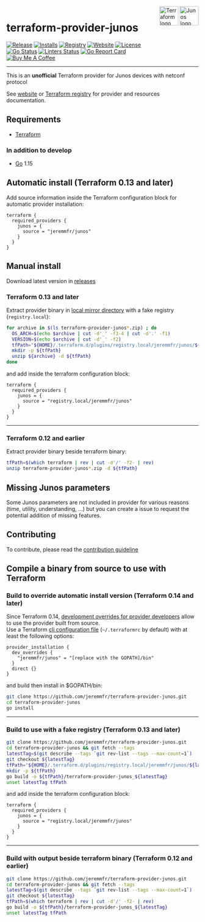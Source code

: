 <!-- markdownlint-disable-file MD033 MD041 -->
<div>
<img src="https://www.juniper.net/assets/img/products/junos-os.png" alt="Junos logo" title="Junos" align="right" height="50" />
<img src="https://cdn.rawgit.com/hashicorp/terraform-website/master/content/source/assets/images/og-image.png" alt="Terraform logo" title="Terraform" align="right" height="50" />
</div>

# terraform-provider-junos

<!-- markdownlint-disable -->
[![Release](https://img.shields.io/github/v/release/jeremmfr/terraform-provider-junos)](https://github.com/jeremmfr/terraform-provider-junos/releases)
[![Installs](https://img.shields.io/badge/dynamic/json?logo=terraform&label=installs&query=$.data.attributes.downloads&url=https%3A%2F%2Fregistry.terraform.io%2Fv2%2Fproviders%2F713)](https://registry.terraform.io/providers/jeremmfr/junos)
[![Registry](https://img.shields.io/badge/registry-doc%40latest-lightgrey?logo=terraform)](https://registry.terraform.io/providers/jeremmfr/junos/latest/docs)
[![Website](https://img.shields.io/badge/website-doc%40latest-lightgrey)](https://terraform-provider-junos.jeremm.fr/)
[![License](https://img.shields.io/badge/license-MIT-blue.svg)](https://github.com/jeremmfr/terraform-provider-junos/blob/main/LICENSE)  
[![Go Status](https://github.com/jeremmfr/terraform-provider-junos/actions/workflows/go.yml/badge.svg)](https://github.com/jeremmfr/terraform-provider-junos/actions/workflows/go.yml)
[![Linters Status](https://github.com/jeremmfr/terraform-provider-junos/actions/workflows/linters.yml/badge.svg)](https://github.com/jeremmfr/terraform-provider-junos/actions/workflows/linters.yml)
[![Go Report Card](https://goreportcard.com/badge/github.com/jeremmfr/terraform-provider-junos)](https://goreportcard.com/report/github.com/jeremmfr/terraform-provider-junos)  
[![Buy Me A Coffee](https://img.shields.io/badge/buy%20me%20a%20coffee-donate-yellow.svg)](https://www.buymeacoffee.com/jeremmfr)
<!-- markdownlint-restore -->

---

This is an **unofficial** Terraform provider for Junos devices with netconf protocol

See [website](https://terraform-provider-junos.jeremm.fr/) or
[Terraform registry](https://registry.terraform.io/providers/jeremmfr/junos)
for provider and resources documentation.

## Requirements

- [Terraform](https://www.terraform.io/downloads.html)

### In addition to develop

- [Go](https://golang.org/doc/install) 1.15

## Automatic install (Terraform 0.13 and later)

Add source information inside the Terraform configuration block for automatic provider installation:

```hcl
terraform {
  required_providers {
    junos = {
      source = "jeremmfr/junos"
    }
  }
}
```

## Manual install

Download latest version in [releases](https://github.com/jeremmfr/terraform-provider-junos/releases)

### Terraform 0.13 and later

Extract provider binary in [local mirror directory](https://www.terraform.io/docs/cli/config/config-file.html#implied-local-mirror-directories) with a fake registry (`registry.local`):

```bash
for archive in $(ls terraform-provider-junos*.zip) ; do
  OS_ARCH=$(echo $archive | cut -d'_' -f3-4 | cut -d'.' -f1)
  VERSION=$(echo $archive | cut -d'_' -f2)
  tfPath="${HOME}/.terraform.d/plugins/registry.local/jeremmfr/junos/${VERSION}/${OS_ARCH}/"
  mkdir -p ${tfPath}
  unzip ${archive} -d ${tfPath}
done
```

and add inside the terraform configuration block:

```hcl
terraform {
  required_providers {
    junos = {
      source = "registry.local/jeremmfr/junos"
    }
  }
}
```

---

### Terraform 0.12 and earlier

Extract provider binary beside terraform binary:

```bash
tfPath=$(which terraform | rev | cut -d'/' -f2- | rev)
unzip terraform-provider-junos*.zip -d ${tfPath}
```

## Missing Junos parameters

Some Junos parameters are not included in provider for various reasons (time, utility, understanding, ...) but you can create a issue to request the potential addition of missing features.

## Contributing

To contribute, please read the [contribution guideline](.github/CONTRIBUTING.md)

## Compile a binary from source to use with Terraform

### Build to override automatic install version (Terraform 0.14 and later)

Since Terraform 0.14, [development overrides for provider developers](https://www.terraform.io/docs/cli/config/config-file.html#development-overrides-for-provider-developers) allow to use the provider built from source.  
Use a Terraform [cli configuration file](https://www.terraform.io/docs/cli/config/config-file.html) (`~/.terraformrc` by default) with at least the following options:

```hcl
provider_installation {
  dev_overrides {
    "jeremmfr/junos" = "[replace with the GOPATH]/bin"
  }
  direct {}
}
```

and build then install in $GOPATH/bin:

```bash
git clone https://github.com/jeremmfr/terraform-provider-junos.git
cd terraform-provider-junos
go install
```

---

### Build to use with a fake registry (Terraform 0.13 and later)

```bash
git clone https://github.com/jeremmfr/terraform-provider-junos.git
cd terraform-provider-junos && git fetch --tags
latestTag=$(git describe --tags `git rev-list --tags --max-count=1`)
git checkout ${latestTag}
tfPath="${HOME}/.terraform.d/plugins/registry.local/jeremmfr/junos/${latestTag:1}/$(go env GOOS)_$(go env GOARCH)/"
mkdir -p ${tfPath}
go build -o ${tfPath}/terraform-provider-junos_${latestTag}
unset latestTag tfPath
```

and add inside the terraform configuration block:

```hcl
terraform {
  required_providers {
    junos = {
      source = "registry.local/jeremmfr/junos"
    }
  }
}
```

---

### Build with output beside terraform binary (Terraform 0.12 and earlier)

```bash
git clone https://github.com/jeremmfr/terraform-provider-junos.git
cd terraform-provider-junos && git fetch --tags
latestTag=$(git describe --tags `git rev-list --tags --max-count=1`)
git checkout ${latestTag}
tfPath=$(which terraform | rev | cut -d'/' -f2- | rev)
go build -o ${tfPath}/terraform-provider-junos_${latestTag}
unset latestTag tfPath
```
